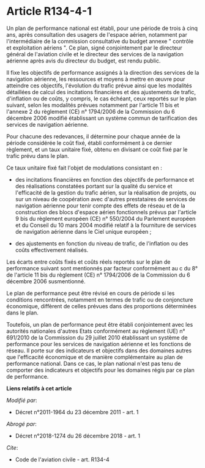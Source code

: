# Article R134-4-1

Un plan de performance national est établi, pour une période de trois à cinq ans, après consultation des usagers de l'espace
aérien, notamment par l'intermédiaire de la commission consultative du budget annexe " contrôle et exploitation aériens ". Ce
plan, signé conjointement par le directeur général de l'aviation civile et le directeur des services de la navigation
aérienne après avis du directeur du budget, est rendu public. 

Il fixe les objectifs de performance assignés à la direction des services de la navigation aérienne, les ressources et moyens
à mettre en œuvre pour atteindre ces objectifs, l'évolution du trafic prévue ainsi que les modalités détaillées de calcul des
incitations financières et des ajustements de trafic, d'inflation ou de coûts, y compris, le cas échéant, ceux reportés sur
le plan suivant, selon les modalités prévues notamment par l'article 11 bis et l'annexe 2 du règlement (CE) n° 1794/2006 de
la Commission du 6 décembre 2006 modifié établissant un système commun de tarification des services de navigation aérienne. 

Pour chacune des redevances, il détermine pour chaque année de la période considérée le coût fixé, établi conformément à ce
dernier règlement, et un taux unitaire fixé, obtenu en divisant ce coût fixé par le trafic prévu dans le plan. 

Ce taux unitaire fixé fait l'objet de modulations consistant en : 

- des incitations financières en fonction des objectifs de performance et des réalisations constatées portant sur la qualité
du service et l'efficacité de la gestion du trafic aérien, sur la réalisation de projets, ou sur un niveau de coopération
avec d'autres prestataires de services de navigation aérienne pour tenir compte des effets de réseau et de la construction
des blocs d'espace aérien fonctionnels prévus par l'article 9 bis du règlement européen (CE) n° 550/2004 du Parlement
européen et du Conseil du 10 mars 2004 modifié relatif à la fourniture de services de navigation aérienne dans le Ciel unique
européen ; 

- des ajustements en fonction du niveau de trafic, de l'inflation ou des coûts effectivement réalisés. 

Les écarts entre coûts fixés et coûts réels reportés sur le plan de performance suivant sont mentionnés par facteur
conformément au c du 8° de l'article 11 bis du règlement (CE) n° 1794/2006 de la Commission du 6 décembre 2006 susmentionné. 

Le plan de performance peut être révisé en cours de période si les conditions rencontrées, notamment en termes de trafic ou
de conjoncture économique, diffèrent de celles prévues dans des proportions déterminées dans le plan. 

Toutefois, un plan de performance peut être établi conjointement avec les autorités nationales d'autres Etats conformément au
règlement (UE) n° 691/2010 de la Commission du 29 juillet 2010 établissant un système de performance pour les services de
navigation aérienne et les fonctions de réseau. Il porte sur des indicateurs et objectifs dans des domaines autres que
l'efficacité économique et de manière complémentaire au plan de performance national. Dans ce cas, le plan national n'est pas
tenu de comporter des indicateurs et objectifs pour les domaines régis par ce plan de performance.

**Liens relatifs à cet article**

_Modifié par_:

  - Décret n°2011-1964 du 23 décembre 2011 - art. 1

_Abrogé par_:

  - Décret n°2018-1274 du 26 décembre 2018 - art. 1

_Cite_:

  - Code de l'aviation civile - art. R134-4
